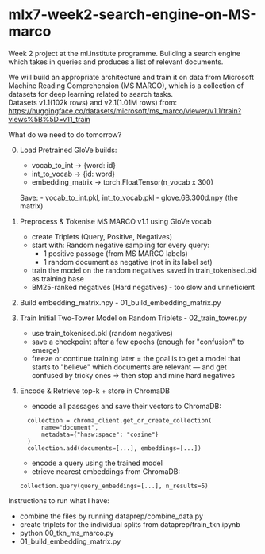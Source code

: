 # mlx7-week2-search-engine-on-MS-marco

Week 2 project at the ml.institute programme.
Building a search engine which takes in queries and produces a list of relevant documents.

We will build an appropriate architecture and train it on data from Microsoft Machine Reading Comprehension (MS MARCO), which is a collection of datasets for deep learning related to search tasks. <br> Datasets v1.1(102k rows) and v2.1(1.01M rows) from: https://huggingface.co/datasets/microsoft/ms_marco/viewer/v1.1/train?views%5B%5D=v11_train

What do we need to do tomorrow?

0. Load Pretrained GloVe
   builds:

   - vocab_to_int → {word: id}
   - int_to_vocab → {id: word}
   - embedding_matrix → torch.FloatTensor(n_vocab x 300)

   Save: - vocab_to_int.pkl, int_to_vocab.pkl - glove.6B.300d.npy (the matrix)

1. Preprocess & Tokenise MS MARCO v1.1 using GloVe vocab

   - create Triplets (Query, Positive, Negatives)
   - start with: Random negative sampling
     for every query:
     - 1 positive passage (from MS MARCO labels)
     - 1 random document as negative (not in its label set)
   - train the model on the random negatives saved in train_tokenised.pkl as training base
   - BM25-ranked negatives (Hard negatives) - too slow and unneficient

2. Build embedding_matrix.npy - 01_build_embedding_matrix.py

3. Train Initial Two-Tower Model on Random Triplets - 02_train_tower.py

   - use train_tokenised.pkl (random negatives)
   - save a checkpoint after a few epochs (enough for "confusion" to emerge)
   - freeze or continue training later = the goal is to get a model that starts to "believe" which documents are relevant — and get confused by tricky ones => then stop and mine hard negatives

4. Encode & Retrieve top-k + store in ChromaDB

   - encode all passages and save their vectors to ChromaDB:

   ```
     collection = chroma_client.get_or_create_collection(
         name="document",
         metadata={"hnsw:space": "cosine"}
     )
     collection.add(documents=[...], embeddings=[...])

   ```

   - encode a query using the trained model
   - etrieve nearest embeddings from ChromaDB:

   ```
   collection.query(query_embeddings=[...], n_results=5)
   ```

Instructions to run what I have:

- combine the files by running dataprep/combine_data.py
- create triplets for the individual splits from dataprep/train_tkn.ipynb
- python 00_tkn_ms_marco.py
- 01_build_embedding_matrix.py